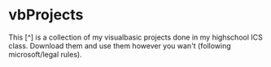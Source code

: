 # vbProjects
This [^] is a collection of my visualbasic projects done in my highschool ICS class.
Download them and use them however you wan't (following microsoft/legal rules).
